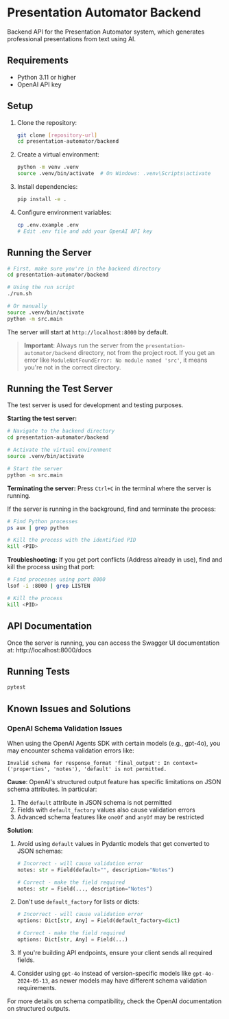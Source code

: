 # Presentation Automator Backend

Backend API for the Presentation Automator system, which generates professional presentations from text using AI.

## Requirements

- Python 3.11 or higher
- OpenAI API key

## Setup

1. Clone the repository:
   ```bash
   git clone [repository-url]
   cd presentation-automator/backend
   ```

2. Create a virtual environment:
   ```bash
   python -m venv .venv
   source .venv/bin/activate  # On Windows: .venv\Scripts\activate
   ```

3. Install dependencies:
   ```bash
   pip install -e .
   ```

4. Configure environment variables:
   ```bash
   cp .env.example .env
   # Edit .env file and add your OpenAI API key
   ```

## Running the Server

```bash
# First, make sure you're in the backend directory
cd presentation-automator/backend

# Using the run script
./run.sh

# Or manually
source .venv/bin/activate
python -m src.main
```

The server will start at `http://localhost:8000` by default.

> **Important**: Always run the server from the `presentation-automator/backend` directory, not from the project root. 
> If you get an error like `ModuleNotFoundError: No module named 'src'`, it means you're not in the correct directory.

## Running the Test Server

The test server is used for development and testing purposes.

**Starting the test server:**
```bash
# Navigate to the backend directory
cd presentation-automator/backend

# Activate the virtual environment
source .venv/bin/activate

# Start the server
python -m src.main
```

**Terminating the server:**
Press `Ctrl+C` in the terminal where the server is running.

If the server is running in the background, find and terminate the process:
```bash
# Find Python processes
ps aux | grep python

# Kill the process with the identified PID
kill <PID>
```

**Troubleshooting:**
If you get port conflicts (Address already in use), find and kill the process using that port:
```bash
# Find processes using port 8000
lsof -i :8000 | grep LISTEN

# Kill the process
kill <PID>
```

## API Documentation

Once the server is running, you can access the Swagger UI documentation at:
http://localhost:8000/docs

## Running Tests

```bash
pytest
```

## Known Issues and Solutions

### OpenAI Schema Validation Issues

When using the OpenAI Agents SDK with certain models (e.g., gpt-4o), you may encounter schema validation errors like:

```
Invalid schema for response_format 'final_output': In context=('properties', 'notes'), 'default' is not permitted.
```

**Cause**: OpenAI's structured output feature has specific limitations on JSON schema attributes. In particular:

1. The `default` attribute in JSON schema is not permitted 
2. Fields with `default_factory` values also cause validation errors
3. Advanced schema features like `oneOf` and `anyOf` may be restricted

**Solution**:

1. Avoid using `default` values in Pydantic models that get converted to JSON schemas:
   ```python
   # Incorrect - will cause validation error
   notes: str = Field(default="", description="Notes")
   
   # Correct - make the field required
   notes: str = Field(..., description="Notes")
   ```

2. Don't use `default_factory` for lists or dicts:
   ```python
   # Incorrect - will cause validation error
   options: Dict[str, Any] = Field(default_factory=dict)
   
   # Correct - make the field required
   options: Dict[str, Any] = Field(...)
   ```

3. If you're building API endpoints, ensure your client sends all required fields.

4. Consider using `gpt-4o` instead of version-specific models like `gpt-4o-2024-05-13`, as newer models may have different schema validation requirements.

For more details on schema compatibility, check the OpenAI documentation on structured outputs. 